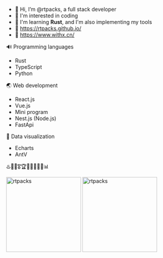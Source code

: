 - 👋 Hi, I’m @rtpacks, a full stack developer
- 👀 I'm interested in coding
- 🌱 I'm learning **Rust**, and I'm also implementing my tools
- 🔗 https://rtpacks.github.io/
- 🔗 https://www.withx.cn/

🔊 Programming languages
  - Rust
  - TypeScript
  - Python

🌏 Web development
  - React.js
  - Vue.js
  - Mini program
  - Nest.js (Node.js)
  - FastApi

🎨 Data visualization
  - Echarts
  - AntV

♨️🥇🏅🎖️🏆🔔🧲📂👀🌐📊

<p align="left">
  <img height="200px" src="https://github-readme-stats.vercel.app/api/?username=rtpacks&custom_title=rtpacks's%20GitHub%20Stats&show_icons=true&theme=shadow_green&rank_icon=percentile&include_all_commits=true&theme=transparent" alt="rtpacks" />
  <img height="200px" src="https://github-readme-stats.vercel.app/api/top-langs/?username=rtpacks&hide=HTML&layout=compact" alt="rtpacks" />
</p>

<!---
rtpacks/rtpacks is a ✨ special ✨ repository because its `README.md` (this file) appears on your GitHub profile.
You can click the Preview link to take a look at your changes.
--->
